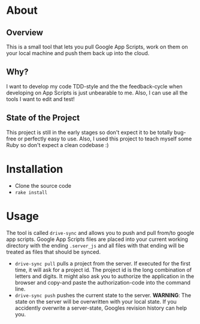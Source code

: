 About
=====

Overview
--------

This is a small tool that lets you pull Google App Scripts, work on them on your local machine and push them back up into the cloud. 

Why?
----

I want to develop my code TDD-style and the the feedback-cycle when developing on App Scripts is just unbearable to me. Also, I can use all the tools I want to edit and test!

State of the Project
--------------------

This project is still in the early stages so don't expect it to be totally bug-free or perfectly easy to use. Also, I used this project to teach myself some Ruby so don't expect a clean codebase :)


Installation
============

* Clone the source code
* `rake install`

Usage
=====

The tool is called `drive-sync` and allows you to push and pull from/to google app scripts. Google App Scripts files are placed into your current working directory with the ending `.server_js` and all files with that ending will be treated as files that should be synced. 

* `drive-sync pull` pulls a project from the server. If executed for the first time, it will ask for a project id. The project id is the long combination of letters and digits. It might also ask you to authorize the application in the browser and copy-and paste the authorization-code into the command line. 
* `drive-sync push` pushes the current state to the server. **WARNING**: The state on the server will be overwritten with your local state. If you accidently overwrite a server-state, Googles revision history can help you.
